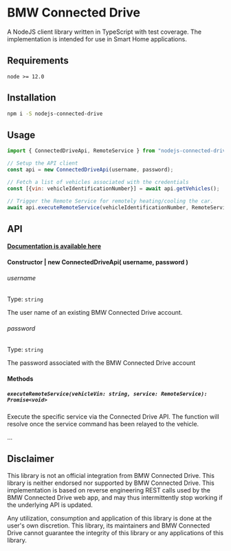 # BMW Connected Drive

A NodeJS client library written in TypeScript with test coverage. The implementation is intended for use in Smart Home applications.

## Requirements

`node >= 12.0`

## Installation

```bash
npm i -S nodejs-connected-drive
```

## Usage

```javascript
import { ConnectedDriveApi, RemoteService } from "nodejs-connected-drive";

// Setup the API client
const api = new ConnectedDriveApi(username, password);

// Fetch a list of vehicles associated with the credentials
const [{vin: vehicleIdentificationNumber}] = await api.getVehicles();

// Trigger the Remote Service for remotely heating/cooling the car.
await api.executeRemoteService(vehicleIdentificationNumber, RemoteService.CLIMATE_NOW);
```


## API

#### [Documentation is available here](https://jorgenkg.github.io/nodejs-connected-drive/)

#### Constructor | new ConnectedDriveApi( username, password )

###### username

Type: `string`

The user name of an existing BMW Connected Drive account.

###### password

Type: `string`

The password associated with the BMW Connected Drive account

#### Methods

##### `executeRemoteService(vehicleVin: string, service: RemoteService): Promise<void>`

Execute the specific service via the Connected Drive API. The function will resolve once the service command has been relayed to the vehicle.

...

## Disclaimer

This library is not an official integration from BMW Connected Drive. This library is neither endorsed nor supported by BMW Connected Drive. This implementation is based on reverse engineering REST calls used by the BMW Connected Drive web app, and may thus intermittently stop working if the underlying API is updated.

Any utilization, consumption and application of this library is done at the user's own discretion. This library, its maintainers and BMW Connected Drive cannot guarantee the integrity of this library or any applications of this library.
